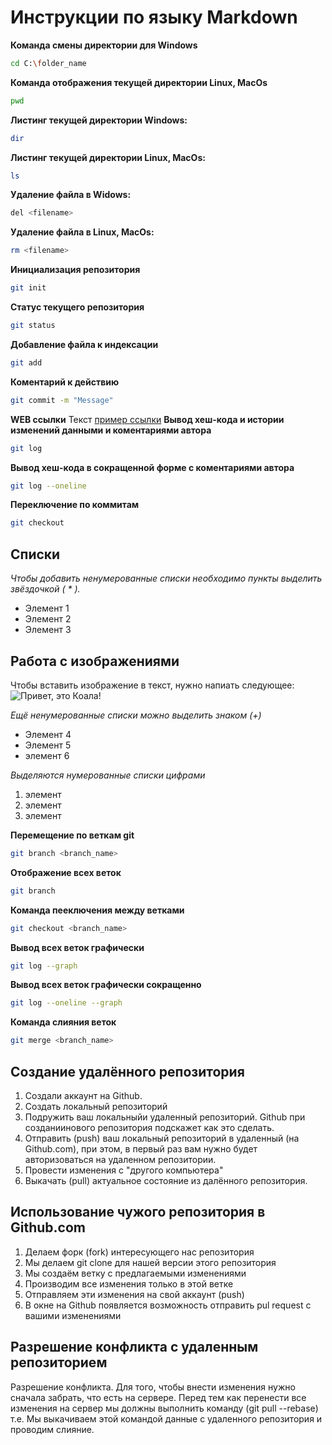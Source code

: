 # Инструкции по языку Markdown

**Команда смены директории для Windows** 
```sh
cd C:\folder_name
```
**Команда отображения текущей директории Linux, MacOs**
```sh
pwd
```
**Листинг текущей директории
Windows:**
```sh
dir
```
**Листинг текущей директории Linux, MacOs:**
```sh
ls
```
**Удаление файла в Widows:**
```sh
del <filename>
```
**Удаление файла в Linux, MacOs:**
```sh
rm <filename>
```
**Инициализация репозитория**
```sh
git init
```
**Статус текущего репозитория**
```sh
git status
```
**Добавление файла к индексации**
```sh
git add
```
**Коментарий к действию**
```sh
git commit -m "Message"
```
**WEB ссылки**
Текст [пример ссылки](http.example.com "Всплывающая подсказка")
**Вывод хеш-кода и истории изменений данными и коментариями автора**
```sh
git log
```
**Вывод хеш-кода в сокращенной форме с коментариями автора**
```sh
git log --oneline
```
**Переключение по коммитам**
```sh
git checkout
```
## Списки
*Чтобы добавить ненумерованные списки необходимо пункты выделить звёздочкой ( * ).*
* Элемент 1
* Элемент 2
* Элемент 3

## Работа с изображениями
Чтобы вставить изображение в текст, нужно напиать следующее:![Привет, это Коала!](Koala.jpg)

*Ещё ненумерованные списки можно выделить знаком (+)*
+ Элемент 4
+ Элемент 5
+ элемент 6

*Выделяются нумерованные списки цифрами*

1. элемент 
2. элемент
3. элемент

**Перемещение по веткам git**
```sh
git branch <branch_name>
```
**Отображение всех веток**
```sh
git branch
```
**Команда пееключения между ветками**
```sh
git checkout <branch_name>
```
**Вывод всех веток графически**
```sh
git log --graph
```
**Вывод всех веток графически сокращенно**
```sh
git log --oneline --graph
```
**Команда слияния веток**
```sh
git merge <branch_name>
```
## Cоздание удалённого репозитория
1. Создали аккаунт на Github.
2. Создать локальный репозиторий
3. Подружить ваш локальныйи удаленный репозиторий. Github при созданиинового репозитория подскажет как это сделать.
4. Отправить (push) ваш локальный репозиторий в удаленный (на Github.com), при этом, в первый раз вам нужно будет авторизоваться на удаленном репозитории.
5. Провести изменения с "другого компьютера"
6. Выкачать (pull) актуальное состояние из далённого репозитория.

## Использование чужого репозитория в Github.com

1. Делаем форк (fork) интересующего нас репозитория
2. Мы делаем git clone для нашей версии этого репозитория
3. Мы создаём ветку с предлагаемыми изменениями
4. Производим все изменения только в этой ветке
5. Отправляем эти изменения на свой аккаунт (push)
6. В окне на Github появляется возможность отправить pul request с вашими изменениями

## Разрешение конфликта с удаленным репозиторием
Разрешение конфликта. Для того, чтобы внести изменения  нужно сначала забрать, что есть на сервере. Перед тем как перенести все изменения на сервер мы должны выполнить команду (git pull --rebase) т.е. Мы выкачиваем этой командой данные с удаленного репозитория и проводим слияние.
